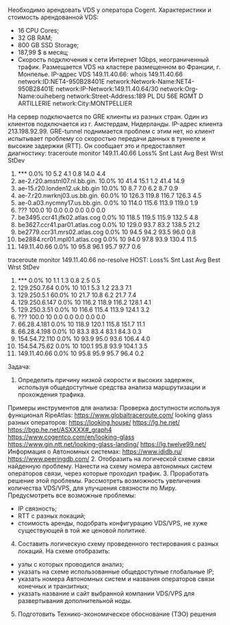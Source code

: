 Необходимо арендовать VDS у оператора Cogent. Характеристики и стоимость арендованной VDS:
- 16 CPU Cores;
- 32 GB RAM;
- 800 GB SSD Storage;
- 187,99 $ в месяц;
- Скорость подключения к сети Интернет 1Gbps, неограниченный трафик.
Размещается VDS на кластере размещенном во Франции, г. Монпелье. IP-адрес VDS 149.11.40.66:
whois 149.11.40.66
network:ID:NET4-950B28401E
network:Network-Name:NET4-950B28401E
network:IP-Network:149.11.40.64/30
network:Org-Name:ouiheberg
network:Street-Address:189 PL DU 56E RGMT D ARTILLERIE
network:City:MONTPELLIER

На сервер подключается по GRE клиенты из разных стран. Один из клиентов подключается из г. Амстердам, Нидерланды. IP-адрес клиента 213.198.92.99.
GRE-tunnel поднимается проблем с этим нет, но клиент испытывает проблему со скоростью передачи данных в туннеле и высокие задержки (RTT). Он сообщает это и предоставляет диагностику:
 traceroute monitor 149.11.40.66
 Loss% Snt Last Avg Best Wrst StDev
 1. *** 0.0% 10 5.2 4.1 0.8 14.0 4.4
 2. ae-2.r20.amstnl07.nl.bb.gin. 10.0% 10 41.4 15.1 1.2 41.4 14.9
 3. ae-15.r20.londen12.uk.bb.gin 10.0% 10 8.7 7.0 6.2 8.7 0.9
 4. ae-7.r20.nwrknj03.us.bb.gin. 60.0% 10 126.3 119.8 116.7 126.3 4.5
 5. ae-0.a03.nycmny17.us.bb.gin. 0.0% 10 114.0 115.6 113.9 119.0 1.9
 6. ??? 100.0 10 0.0 0.0 0.0 0.0 0.0
 7. be3495.ccr41.jfk02.atlas.cog 0.0% 10 118.5 119.5 115.9 132.5 4.8
 8. be3627.ccr41.par01.atlas.cog 0.0% 10 129.0 93.7 83.2 138.5 21.2
 9. be2779.ccr31.mrs02.atlas.cog 0.0% 10 94.5 94.2 93.5 96.0 0.8
 10. be2884.rcr01.mpl01.atlas.cog 0.0% 10 94.0 97.8 93.9 130.4 11.5
11. 149.11.40.66 0.0% 10 95.8 96.1 95.7 97.7 0.6

traceroute monitor 149.11.40.66 no-resolve
HOST: Loss% Snt Last Avg Best Wrst StDev
 1. *** 0.0% 10 1.1 1.3 0.8 2.5 0.5
 2. 129.250.7.64 0.0% 10 10.1 5.3 1.2 23.3 7.1
 3. 129.250.5.1 60.0% 10 21.7 10.8 6.2 21.7 7.4
 4. 129.250.6.147 0.0% 10 116.2 118.9 116.2 128.1 4.1
 5. 129.250.3.51 0.0% 10 116.6 115.4 113.9 124.1 3.2
 6. ??? 100.0 10 0.0 0.0 0.0 0.0 0.0
 7. 66.28.4.181 0.0% 10 118.9 120.1 115.8 151.7 11.1
 8. 66.28.4.198 0.0% 10 83.3 83.4 83.1 84.3 0.3
 9. 154.54.72.110 0.0% 10 93.9 95.0 93.6 106.4 4.0
 10. 154.54.75.62 0.0% 10 100.1 95.8 93.9 104.1 3.5
11. 149.11.40.66 0.0% 10 95.8 95.9 95.7 96.4 0.2

Задача:
1. Определить причину низкой скорости и высоких задержек, используя общедоступные средства анализа маршрутизации и прохождения трафика.

Примеры инструментов для анализа:
Проверка доступности используя функционал RipeAtlas:
https://www.globaltraceroute.com/
looking glass разных операторов:
https://looking.house/
https://lg.he.net/
https://bgp.he.net/ASXXXX#_graph4
https://www.cogentco.com/en/looking-glass
https://www.gin.ntt.net/looking-glass-landing/
https://lg.twelve99.net/
Информация о Автономных системах:
https://www.ididb.ru/
https://www.peeringdb.com/
2. Отобразить на логической схеме связи найденную проблему. Нанести на схему номера автономных систем операторов связи, через которые проходил трафик.
3. Проработать решение этой проблемы. Рассмотреть возможность увеличения количества VDS/VPS, для улучшения связности по Миру. Предусмотреть все возможные проблемы:
- IP связность;
- RTT с разных локаций;
- стоимость аренды, подобрать конфигурацию VDS/VPS, не хуже существующей в той же ценовой политике.
4. Составить логическую схему проведенного тестирования с разных локаций. На схеме отобразить:
- узлы с которых проводился анализ;
- указать на схеме использованные общедоступные глобальные IP;
- указать номера Автономных систем и названия операторов связи конечных и транзитных;
- указать название и сайт выбранной компании VDS/VPS для развертывания дополнительной ноды.
5. Подготовить Технико-экономическое обоснование (ТЭО) решения 
